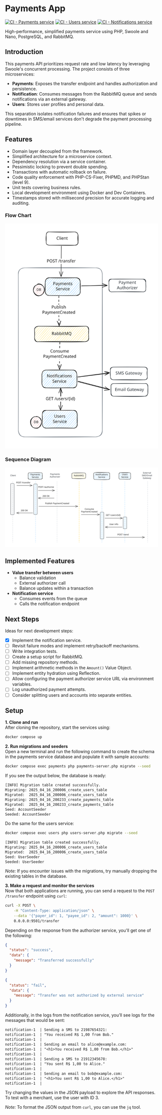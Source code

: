 # Payments App

[![CI - Payments service](https://github.com/lhsazevedo/payments/actions/workflows/ci-payments.yml/badge.svg)](https://github.com/lhsazevedo/payments/actions/workflows/ci-payments.yml)
[![CI - Users service](https://github.com/lhsazevedo/payments/actions/workflows/ci-users.yml/badge.svg)](https://github.com/lhsazevedo/payments/actions/workflows/ci-users.yml)
[![CI - Notifications service](https://github.com/lhsazevedo/payments/actions/workflows/ci-notification.yml/badge.svg)](https://github.com/lhsazevedo/payments/actions/workflows/ci-notification.yml)

High-performance, simplified payments service using PHP, Swoole and Nano, PostgreSQL, and RabbitMQ.

## Introduction
This payments API prioritizes request rate and low latency by leveraging Swoole's concurrent processing. The project consists of three microservices:
- **Payments**: Exposes the transfer endpoint and handles authorization and persistence.
- **Notification**: Consumes messages from the RabbitMQ queue and sends notifications via an external gateway.
- **Users**: Stores user profiles and personal data.

This separation isolates notification failures and ensures that spikes or downtimes in SMS/email services don't degrade the payment processing pipeline.

## Features
- Domain layer decoupled from the framework.
- Simplified architecture for a microservice context.
- Dependency resolution via a service container.
- Pessimistic locking to prevent double spending.
- Transactions with automatic rollback on failure.
- Code quality enforcement with PHP-CS-Fixer, PHPMD, and PHPStan (level 9).
- Unit tests covering business rules.
- Local development environment using Docker and Dev Containers.
- Timestamps stored with millisecond precision for accurate logging and auditing.

### Flow Chart
![Flow Chart](./flow-chart.svg)

### Sequence Diagram
![Sequence Diagram](./sequence-diagram.svg)

## Implemented Features
- **Value transfer between users**
  - Balance validation
  - External authorizer call
  - Balance updates within a transaction
- **Notification service**
  - Consumes events from the queue
  - Calls the notification endpoint

## Next Steps
Ideas for next development steps:

- [x] Implement the notification service.
- [ ] Revisit failure modes and implement retry/backoff mechanisms.
- [ ] Write integration tests.
- [ ] Create a setup script for RabbitMQ.
- [ ] Add missing repository methods.
- [ ] Implement arithmetic methods in the `Amount()` Value Object.
- [ ] Implement entity hydration using Reflection.
- [ ] Allow configuring the payment authorizer service URL via environment variables.
- [ ] Log unauthorized payment attempts.
- [ ] Consider splitting users and accounts into separate entities.

## Setup

**1. Clone and run**  
After cloning the repository, start the services using:
```bash
docker compose up
```

**2. Run migrations and seeders**  
Open a new terminal and run the following command to create the schema in the payments service database and populate it with sample accounts:
```bash
docker compose exec payments php payments-server.php migrate --seed
```
If you see the output below, the database is ready:
```
[INFO] Migration table created successfully.
Migrating: 2025_04_16_200006_create_users_table
Migrated:  2025_04_16_200006_create_users_table
Migrating: 2025_04_16_200233_create_payments_table
Migrated:  2025_04_16_200233_create_payments_table
Seed: AccountSeeder
Seeded: AccountSeeder
```

Do the same for the users service:
```bash
docker compose exec users php users-server.php migrate --seed
```
```
[INFO] Migration table created successfully.
Migrating: 2025_04_16_200006_create_users_table
Migrated:  2025_04_16_200006_create_users_table
Seed: UserSeeder
Seeded: UserSeeder
```

_Note:_ If you encounter issues with the migrations, try manually dropping the existing tables in the database.

**3. Make a request and monitor the services**  
Now that both applications are running, you can send a request to the `POST /transfer` endpoint using `curl`:

```bash
curl -X POST \
    -H "Content-Type: application/json" \
    --data '{"payer_id": 1, "payee_id": 2, "amount": 1000}' \
    0.0.0.0:9501/transfer
```

Depending on the response from the authorizer service, you'll get one of the following:

```json
{
  "status": "success",
  "data": {
    "message": "Transferred successfully"
  }
}
```
```json
{
  "status": "fail",
  "data": {
    "message": "Transfer was not authorized by external service"
  }
}
```

Additionally, in the logs from the notification service, you’ll see logs for the messages that would be sent:

```
notification-1  | Sending a SMS to 21987654321:
notification-1  | "You received R$ 1,00 from Bob."
notification-1  | 
notification-1  | Sending an email to alice@example.com:
notification-1  | "<h1>You received R$ 1,00 from Bob.</h1>"
notification-1  | 
notification-1  | Sending a SMS to 21912345678:
notification-1  | "You sent R$ 1,00 to Alice."
notification-1  | 
notification-1  | Sending an email to bob@example.com:
notification-1  | "<h1>You sent R$ 1,00 to Alice.</h1>"
notification-1  | 
```

Try changing the values in the JSON payload to explore the API responses.  
To test with a merchant, use the user with ID 3.

_Note:_ To format the JSON output from `curl`, you can use the `jq` tool.
